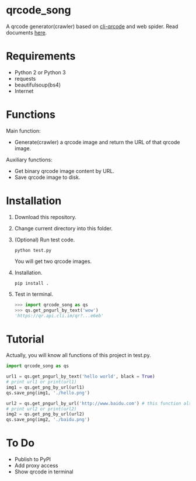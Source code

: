 # qrcode_song

A qrcode generator(crawler) based on [cli-qrcode](https://cli.im/) and web spider. Read documents [here](https://1049451037.github.io/qrcode_song/).

# Requirements

* Python 2 or Python 3
* requests
* beautifulsoup(bs4)
* Internet

# Functions

Main function:

* Generate(crawler) a qrcode image and return the URL of that qrcode image.

Auxiliary functions:

* Get binary qrcode image content by URL.
* Save qrcode image to disk.

# Installation

1. Download this repository.
2. Change current directory into this folder.
3. (Optional) Run test code.

    ```shell
    python test.py
    ```
    
    You will get two qrcode images.
    
4. Installation.

    ```shell
    pip install .
    ```
    
5. Test in terminal.

    ```python
    >>> import qrcode_song as qs
    >>> qs.get_pngurl_by_text('wow')
    'https://qr.api.cli.im/qr?...e6eb'
    ```

# Tutorial

Actually, you will know all functions of this project in test.py.

```python
import qrcode_song as qs

url1 = qs.get_pngurl_by_text('hello world', black = True)
# print url1 or print(url1)
img1 = qs.get_png_by_url(url1)
qs.save_png(img1, './hello.png')

url2 = qs.get_pngurl_by_url('http://www.baidu.com') # this function also has 'black' parameter
# print url2 or print(url2)
img2 = qs.get_png_by_url(url2)
qs.save_png(img2, './baidu.png')
```

# To Do

* Publish to PyPI
* Add proxy access
* Show qrcode in terminal